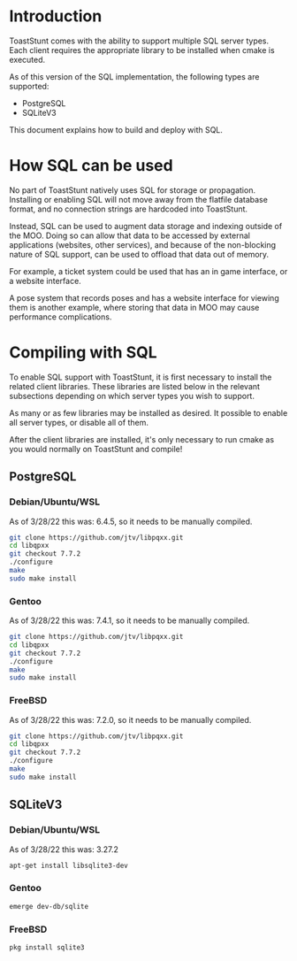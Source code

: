 Introduction
============

ToastStunt comes with the ability to support multiple SQL server types. 
Each client requires the appropriate library to be installed when cmake 
is executed.

As of this version of the SQL implementation, the following types are
supported:

* PostgreSQL
* SQLiteV3

This document explains how to build and deploy with SQL.

How SQL can be used
===================

No part of ToastStunt natively uses SQL for storage or propagation.
Installing or enabling SQL will not move away from the flatfile database
format, and no connection strings are hardcoded into ToastStunt.

Instead, SQL can be used to augment data storage and indexing
outside of the MOO. Doing so can allow that data to be accessed by
external applications (websites, other services), and because of the
non-blocking nature of SQL support, can be used to offload that data
out of memory.

For example, a ticket system could be used that has an in game interface, 
or a website interface.

A pose system that records poses and has a website interface for
viewing them is another example, where storing that data in MOO
may cause performance complications.

Compiling with SQL
==================

To enable SQL support with ToastStunt, it is first necessary to
install the related client libraries. These libraries are listed below in
the relevant subsections depending on which server types you wish to 
support.

As many or as few libraries may be installed as desired. It possible
to enable all server types, or disable all of them.

After the client libraries are installed, it's only necessary to
run cmake as you would normally on ToastStunt and compile!

PostgreSQL
----------

### **Debian/Ubuntu/WSL**
As of 3/28/22 this was: 6.4.5, so it needs to be manually compiled.
```bash
git clone https://github.com/jtv/libpqxx.git
cd libqpxx
git checkout 7.7.2
./configure
make
sudo make install
```

### **Gentoo**
As of 3/28/22 this was: 7.4.1, so it needs to be manually compiled.
```bash
git clone https://github.com/jtv/libpqxx.git
cd libqpxx
git checkout 7.7.2
./configure
make
sudo make install
```

### **FreeBSD**
As of 3/28/22 this was: 7.2.0, so it needs to be manually compiled.
```bash
git clone https://github.com/jtv/libpqxx.git
cd libqpxx
git checkout 7.7.2
./configure
make
sudo make install
```

SQLiteV3
--------

### **Debian/Ubuntu/WSL**
As of 3/28/22 this was: 3.27.2
```bash
apt-get install libsqlite3-dev
```

### **Gentoo**
```bash
emerge dev-db/sqlite
```

### **FreeBSD**
```bash
pkg install sqlite3 
```
